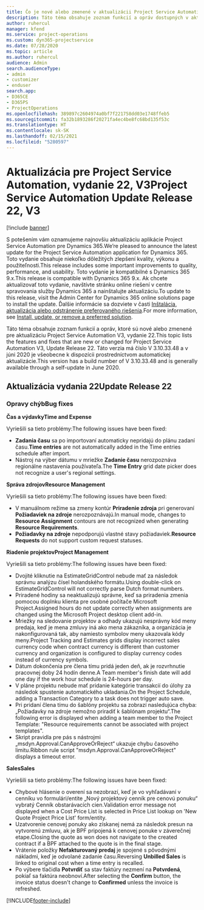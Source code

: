 ```yaml
---
title: Čo je nové alebo zmenené v aktualizácii Project Service Automation, vydanie 22, V3
description: Táto téma obsahuje zoznam funkcií a opráv dostupných v aktualizácii Project Service Automation, vydanie 22, V3
author: ruhercul
manager: kfend
ms.service: project-operations
ms.custom: dyn365-projectservice
ms.date: 07/28/2020
ms.topic: article
ms.author: ruhercul
audience: Admin
search.audienceType:
- admin
- customizer
- enduser
search.app:
- D365CE
- D365PS
- ProjectOperations
ms.openlocfilehash: 389897c2604974a0bf7f221758dd03e1748ffeb5
ms.sourcegitcommit: fa32b1893286f20271fa4ec4be8fc68bd135f53c
ms.translationtype: HT
ms.contentlocale: sk-SK
ms.lasthandoff: 02/15/2021
ms.locfileid: "5280597"
---
```

# <a name="project-service-automation-update-release-22-v3"></a><span data-ttu-id="ba8c2-103">Aktualizácia pre Project Service Automation, vydanie 22, V3</span><span class="sxs-lookup"><span data-stu-id="ba8c2-103">Project Service Automation Update Release 22, V3</span></span>

[!include [banner](../includes/psa-now-project-operations.md)]

<span data-ttu-id="ba8c2-104">S potešením vám oznamujeme najnovšiu aktualizáciu aplikácie Project Service Automation pre Dynamics 365.</span><span class="sxs-lookup"><span data-stu-id="ba8c2-104">We’re pleased to announce the latest update for the Project Service Automation application for Dynamics 365.</span></span> <span data-ttu-id="ba8c2-105">Toto vydanie obsahuje niekoľko dôležitých zlepšení kvality, výkonu a použiteľnosti.</span><span class="sxs-lookup"><span data-stu-id="ba8c2-105">This release includes some important improvements to quality, performance, and usability.</span></span> <span data-ttu-id="ba8c2-106">Toto vydanie je kompatibilné s Dynamics 365 9.x.</span><span class="sxs-lookup"><span data-stu-id="ba8c2-106">This release is compatible with Dynamics 365 9.x.</span></span> <span data-ttu-id="ba8c2-107">Ak chcete aktualizovať toto vydanie, navštívte stránku online riešení v centre spravovania služby Dynamics 365 a nainštalujte aktualizáciu.</span><span class="sxs-lookup"><span data-stu-id="ba8c2-107">To update to this release, visit the Admin Center for Dynamics 365 online solutions page to install the update.</span></span> <span data-ttu-id="ba8c2-108">Ďalšie informácie sa dozviete v časti [Inštalácia, aktualizácia alebo odstránenie preferovaného riešenia](https://docs.microsoft.com/power-platform/admin/install-remove-preferred-solution).</span><span class="sxs-lookup"><span data-stu-id="ba8c2-108">For more information, see [Install, update, or remove a preferred solution](https://docs.microsoft.com/power-platform/admin/install-remove-preferred-solution).</span></span>

<span data-ttu-id="ba8c2-109">Táto téma obsahuje zoznam funkcií a opráv, ktoré sú nové alebo zmenené pre aktualizáciu Project Service Automation V3, vydanie 22.</span><span class="sxs-lookup"><span data-stu-id="ba8c2-109">This topic lists the features and fixes that are new or changed for Project Service Automation V3, Update Release 22.</span></span> <span data-ttu-id="ba8c2-110">Táto verzia má číslo V 3.10.33.48 a v júni 2020 je všeobecne k dispozícii prostredníctvom automatickej aktualizácie.</span><span class="sxs-lookup"><span data-stu-id="ba8c2-110">This version has a build number of V 3.10.33.48 and is generally available through a self-update in June 2020.</span></span>

## <a name="update-release-22"></a><span data-ttu-id="ba8c2-111">Aktualizácia vydania 22</span><span class="sxs-lookup"><span data-stu-id="ba8c2-111">Update Release 22</span></span>

### <a name="bug-fixes"></a><span data-ttu-id="ba8c2-112">Opravy chýb</span><span class="sxs-lookup"><span data-stu-id="ba8c2-112">Bug fixes</span></span>



<span data-ttu-id="ba8c2-113">**Čas a výdavky**</span><span class="sxs-lookup"><span data-stu-id="ba8c2-113">**Time and Expense**</span></span>

<span data-ttu-id="ba8c2-114">Vyriešili sa tieto problémy:</span><span class="sxs-lookup"><span data-stu-id="ba8c2-114">The following issues have been fixed:</span></span>

- <span data-ttu-id="ba8c2-115">**Zadania času** sa po importovaní automaticky nepridajú do plánu zadaní času.</span><span class="sxs-lookup"><span data-stu-id="ba8c2-115">**Time entries** are not automatically added in the Time entries schedule after import.</span></span>
- <span data-ttu-id="ba8c2-116">Nástroj na výber dátumu v mriežke **Zadanie času** nerozpoznáva regionálne nastavenia používateľa.</span><span class="sxs-lookup"><span data-stu-id="ba8c2-116">The **Time Entry** grid date picker does not recognize a user's regional settings.</span></span>

<span data-ttu-id="ba8c2-117">**Správa zdrojov**</span><span class="sxs-lookup"><span data-stu-id="ba8c2-117">**Resource Management**</span></span>

<span data-ttu-id="ba8c2-118">Vyriešili sa tieto problémy:</span><span class="sxs-lookup"><span data-stu-id="ba8c2-118">The following issues have been fixed:</span></span>

- <span data-ttu-id="ba8c2-119">V manuálnom režime sa zmeny kontúr **Priradenie zdroja** pri generovaní **Požiadaviek na zdroje** nerozpoznávajú.</span><span class="sxs-lookup"><span data-stu-id="ba8c2-119">In manual mode, changes to **Resource Assignment** contours are not recognized when generating **Resource Requirements**.</span></span>
- <span data-ttu-id="ba8c2-120">**Požiadavky na zdroje** nepodporujú vlastné stavy požiadaviek.</span><span class="sxs-lookup"><span data-stu-id="ba8c2-120">**Resource Requests** do not support custom request statuses.</span></span>

<span data-ttu-id="ba8c2-121">**Riadenie projektov**</span><span class="sxs-lookup"><span data-stu-id="ba8c2-121">**Project Management**</span></span>

<span data-ttu-id="ba8c2-122">Vyriešili sa tieto problémy:</span><span class="sxs-lookup"><span data-stu-id="ba8c2-122">The following issues have been fixed:</span></span>

- <span data-ttu-id="ba8c2-123">Dvojité kliknutie na EstimateGridControl nebude mať za následok správnu analýzu čísel holandského formátu.</span><span class="sxs-lookup"><span data-stu-id="ba8c2-123">Using double-click on EstimateGridControl will not correctly parse Dutch format numbers.</span></span>
- <span data-ttu-id="ba8c2-124">Priradené hodiny sa neaktualizujú správne, keď sa priradenia zmenia pomocou doplnku klienta pre osobné počítače Microsoft Project.</span><span class="sxs-lookup"><span data-stu-id="ba8c2-124">Assigned hours do not update correctly when assignments are changed using the Microsoft Project desktop client add-in.</span></span>
- <span data-ttu-id="ba8c2-125">Mriežky na sledovanie projektov a odhady ukazujú nesprávny kód meny predaja, keď je mena zmluvy iná ako mena zákazníka, a organizácia je nakonfigurovaná tak, aby namiesto symbolov meny ukazovala kódy meny.</span><span class="sxs-lookup"><span data-stu-id="ba8c2-125">Project Tracking and Estimates grids display incorrect sales currency code when contract currency is different than customer currency and organization is configured to display currency codes instead of currency symbols.</span></span>
- <span data-ttu-id="ba8c2-126">Dátum dokončenia pre člena tímu pridá jeden deň, ak je rozvrhnutie pracovnej doby 24 hodín denne.</span><span class="sxs-lookup"><span data-stu-id="ba8c2-126">A Team member's finish date will add one day if the work hour schedule is 24-hours per day.</span></span>
- <span data-ttu-id="ba8c2-127">V pláne projektu nebude mať pridanie kategórie transakcií do úlohy za následok spustenie automatického ukladania.</span><span class="sxs-lookup"><span data-stu-id="ba8c2-127">On the Project Schedule, adding a Transaction Category to a task does not trigger auto save.</span></span>
- <span data-ttu-id="ba8c2-128">Pri pridaní člena tímu do šablóny projektu sa zobrazí nasledujúca chyba: „Požiadavky na zdroje nemožno priradiť k šablónam projektu“.</span><span class="sxs-lookup"><span data-stu-id="ba8c2-128">The following error is displayed when adding a team member to the Project Template: "Resource requirements cannot be associated with project templates".</span></span> 
- <span data-ttu-id="ba8c2-129">Skript pravidla pre pás s nástrojmi „msdyn.Approval.CanApproveOrReject“ ukazuje chybu časového limitu.</span><span class="sxs-lookup"><span data-stu-id="ba8c2-129">Ribbon rule script "msdyn.Approval.CanApproveOrReject" displays a timeout error.</span></span>

<span data-ttu-id="ba8c2-130">**Sales**</span><span class="sxs-lookup"><span data-stu-id="ba8c2-130">**Sales**</span></span>

<span data-ttu-id="ba8c2-131">Vyriešili sa tieto problémy:</span><span class="sxs-lookup"><span data-stu-id="ba8c2-131">The following issues have been fixed:</span></span>

- <span data-ttu-id="ba8c2-132">Chybové hlásenie o overení sa nezobrazí, keď je vo vyhľadávaní v cenníku vo formulári/entite „Nový projektový cenník pre cenovú ponuku“ vybratý Cenník obstarávacích cien.</span><span class="sxs-lookup"><span data-stu-id="ba8c2-132">Validation error message not displayed when a Cost Price List is selected in Price List lookup on 'New Quote Project Price List' form/entity.</span></span>
- <span data-ttu-id="ba8c2-133">Uzatvorenie cenovej ponuky ako získanej nemá za následok presun na vytvorenú zmluvu, ak je BPF pripojená k cenovej ponuke v záverečnej etape.</span><span class="sxs-lookup"><span data-stu-id="ba8c2-133">Closing the quote as won does not navigate to the created contract if a BPF attached to the quote is in the final stage.</span></span>
- <span data-ttu-id="ba8c2-134">Vrátenie položky **Nefakturovaný predaj** je spojené s pôvodnými nákladmi, keď je odvolané zadanie času.</span><span class="sxs-lookup"><span data-stu-id="ba8c2-134">Reversing **Unbilled Sales** is linked to original cost when a time entry is recalled.</span></span>
- <span data-ttu-id="ba8c2-135">Po výbere tlačidla **Potvrdiť** sa stav faktúry nezmení na **Potvrdená**, pokiaľ sa faktúra neobnoví.</span><span class="sxs-lookup"><span data-stu-id="ba8c2-135">After selecting the **Confirm** button, the invoice status doesn't change to **Confirmed** unless the invoice is refreshed.</span></span>


[!INCLUDE[footer-include](../includes/footer-banner.md)]